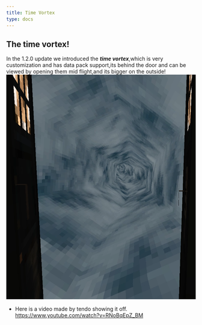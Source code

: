 ```yaml
---
title: Time Vortex
type: docs
---
```

## The time vortex!
In the 1.2.0 update we introduced the ***time vortex***,which is very customization and has data pack support,its behind the door and can be viewed by opening them mid flight,and its bigger on the outside!
![vortex](images/vortex.png)

* Here is a video made by tendo showing it off.
https://www.youtube.com/watch?v=RNoBqEpZ_BM

